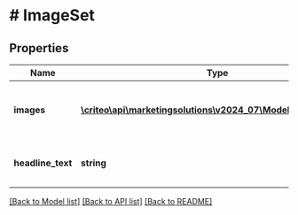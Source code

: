 # # ImageSet

## Properties

Name | Type | Description | Notes
------------ | ------------- | ------------- | -------------
**images** | [**\criteo\api\marketingsolutions\v2024_07\Model\ImageShape[]**](ImageShape.md) | The images&#39; urls with their shapes. |
**headline_text** | **string** | The headline of the image set | [optional]

[[Back to Model list]](../../README.md#models) [[Back to API list]](../../README.md#endpoints) [[Back to README]](../../README.md)
